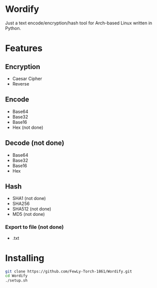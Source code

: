 # Wordify
Just a text encode/encryption/hash tool for Arch-based Linux written in Python.

# Features
## Encryption
- Caesar Cipher
- Reverse

## Encode
- Base64
- Base32
- Base16
- Hex (not done)

## Decode (not done)
- Base64
- Base32
- Base16
- Hex

## Hash
- SHA1 (not done)
- SHA256
- SHA512 (not done)
- MD5 (not done)

### Export to file (not done)
- .txt

# Installing
```sh
git clone https://github.com/FewLy-Torch-1861/Wordify.git
cd Wordify
./setup.sh
```
